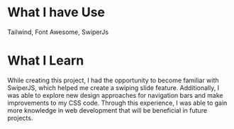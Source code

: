 # What I have Use 
Tailwind,
Font Awesome,
SwiperJs
# What I Learn 
While creating this project, I had the opportunity to become familiar with SwiperJS, which helped me create a swiping slide feature. Additionally, I was able to explore new design approaches for navigation bars and make improvements to my CSS code. Through this experience, I was able to gain more knowledge in web development that will be beneficial in future projects.

